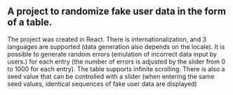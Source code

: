 ## A project to randomize fake user data in the form of a table.
The project was created in React. There is internationalization, and 3 languages are supported (data generation also depends on the locale). It is possible to generate random errors (emulation of incorrect data input by users.) for each entry (the number of errors is adjusted by the slider from 0 to 1000 for each entry). The table supports infinite scrolling.
There is also a seed value that can be controlled with a slider (when entering the same seed values, identical sequences of fake user data are displayed)
